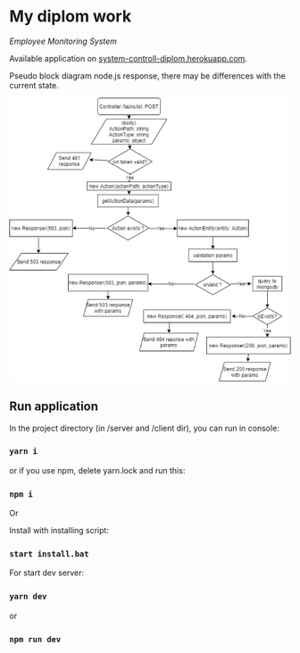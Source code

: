 # My diplom work

_Employee Monitoring System_

Available application on [system-controll-diplom.herokuapp.com](https://system-controll-diplom.herokuapp.com).

Pseudo block diagram node.js response, there may be differences with the current state.

![Node.js diagram response](/nodeJS_diagram.png)

## Run application

In the project directory (in /server and /client dir), you can run in console:

### `yarn i`

or if you use npm, delete yarn.lock and run this:

### `npm i`

Or

Install with installing script:

### `start install.bat`

For start dev server:

### `yarn dev`

or

### `npm run dev`
